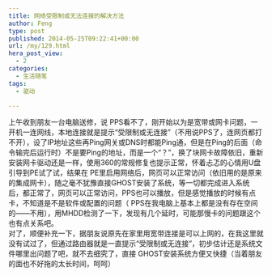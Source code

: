 ```yaml
---
title: 网络受限制或无法连接的解决方法
author: Feng
type: post
published: 2014-05-25T09:22:41+00:00
url: /my/129.html
hera_post_view:
  - 2
categories:
  - 生活随笔
tags:
  - 驱动

---
```

上午收到朋友一台电脑送修，说 PPS看不了，刚开始以为是宽带或网卡问题，一开机一连网线，本地连接就是提示“受限制或无连接”（不用说PPS了，连网页都打不开），设了IP地址这些再Ping网关或DNS时都能Ping通，但是在Ping的后面（命令输完后运行时）不是要Ping的地址，而是一个“？”，换了块网卡故障依旧，重新安装网卡驱动还是一样，使用360的常规修复也提示正常，怀着忐忑的心情用U盘引导到PE试了试，结果在 PE里启用网络后，网页可以正常访问（依旧用的是原来的集成网卡），随之毫不犹豫直接GHOST安装了系统，等一切都完成进入系统后，都正常了，网页可以正常访问，PPS也可以播放，但是感觉播放的时候有点卡，不知道是不是软件或配置的问题（ PPS在我电脑上基本上都是没有存在空间的——不用），用MHDD检测了一下，发现有几个延时，可能那慢卡的问题跟这个也有点关系吧。  
对了，顺便补充一下，据朋友说原先在家里用宽带连接是可以上网的，在我这里就没有试过了，但通过路由器就是一直提示“受限制或无连接”，初步估计还是系统文件哪里出问题了吧，就不去细究了，直接 GHOST安装系统方便又快捷（当着朋友的面也不好拖的太长时间，呵呵）
